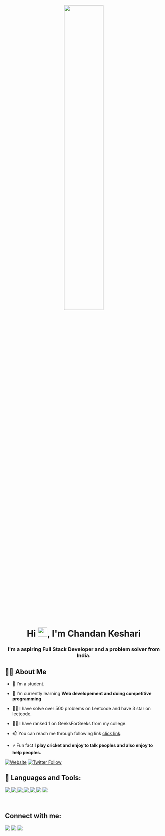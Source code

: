 <p align="center">
  <img width="50%" height="50%" src="https://media.giphy.com/media/qgQUggAC3Pfv687qPC/giphy.gif" height="175px"/>
</p>
<h1 align="center">Hi <img src="https://raw.githubusercontent.com/MartinHeinz/MartinHeinz/master/wave.gif" width="30px">, I'm Chandan Keshari</h1>
<h3 align="center">I'm a aspiring Full Stack Developer and a problem solver from India.</h3>


  



## 🙋‍♂️ About Me

- 🔭 I’m a student.

- 🌱 I’m currently learning **Web developement and doing competitive programming**

- 👨‍💻 I have solve over 500 problems on Leetcode and have 3 star on leetcode.

- 👨‍💻 I have ranked 1 on GeeksForGeeks from my college.

- 📫 You can reach me through following link [click link](https://linktr.ee/Chandan93). 

- ⚡ Fun fact **I play cricket and enjoy to talk peoples and also enjoy to help peoples.**


[![Website](https://img.shields.io/website?label=chandan93.com&style=for-the-badge&url=https%3A%2F%2Fchandan.com)](https://linktr.ee/Chandan93)
  [![Twitter Follow](https://img.shields.io/twitter/follow/shaungchii?color=1DA1F2&logo=twitter&style=for-the-badge)](https://twitter.com/shaungChii)


## 🚀 Languages and Tools:

<p align="left"> 
    <a href="https://developer.mozilla.org/en-US/docs/Web/JavaScript" target="_blank"> <img src="https://img.icons8.com/color/48/000000/javascript.png"/> </a> 
    <a href="https://www.w3.org/html/" target="_blank"> <img src="https://img.icons8.com/color/48/000000/html-5.png"/> </a> 
    <a href="https://www.w3schools.com/css/" target="_blank"> <img src="https://img.icons8.com/color/48/000000/css3.png"/> </a> 
    <a href="https://getbootstrap.com" target="_blank"> <img src="https://img.icons8.com/color/48/000000/bootstrap.png"/> </a> 
    <a href="https://www.python.org" target="_blank"> <img src="https://img.icons8.com/color/48/000000/python.png"/> </a> 
    <a href="https://www.javatpoint.com/c-programming-language-tutorial" traget="_blank"><img src="https://img.icons8.com/stickers/48/000000/c.png"/></a>
    <a href="https://www.javatpoint.com/cpp-tutorial" traget="_blank"><img src="https://img.icons8.com/color/48/000000/c-plus-plus-logo.png"/></a>  
</p>
<br/>

<!-- ## 📊 My Github Stats

  <br/>
    <a href="https://github.com/SubhamRaoniar28/github-readme-stats"><img alt="Subham Raoniar's Github Stats" src="https://github-readme-stats.vercel.app/api?username=SubhamRaoniar28&show_icons=true&count_private=true&theme=react&hide_border=true&bg_color=0D1117" /></a>
  <a href="https://github.com/SubhamRaoniar28/github-readme-stats"><img alt="Subham Raoniar's Top Languages" src="https://github-readme-stats.vercel.app/api/top-langs/?username=SubhamRaoniar28&langs_count=8&count_private=true&layout=compact&theme=react&hide_border=true&bg_color=0D1117" /></a>
  <br/>
  <b>Note:</b> Top languages is only a metric of the languages my public code consists of and doesn't reflect experience or skill level.


<br/>
<br/>

<a href="https://github.com/SubhamRaoniar28/github-readme-activity-graph"><img alt="Subham Raoniar's Activity Graph" src="https://activity-graph.herokuapp.com/graph?username=SubhamRaoniar28&bg_color=0D1117&color=5BCDEC&line=5BCDEC&point=FFFFFF&hide_border=true" /></a>

<br/>
<br/> -->

## Connect with me:
<p align="left">

<a href = "https://www.linkedin.com/in/chandan-keshari93/"><img src="https://img.icons8.com/fluent/48/000000/linkedin.png"/></a>
<a href = "https://twitter.com/shaungChii"><img src="https://img.icons8.com/fluent/48/000000/twitter.png"/></a>
<a href = "https://www.instagram.com/bunny_he_or_him//"><img src="https://img.icons8.com/fluent/48/000000/instagram-new.png"/></a>
</p>
